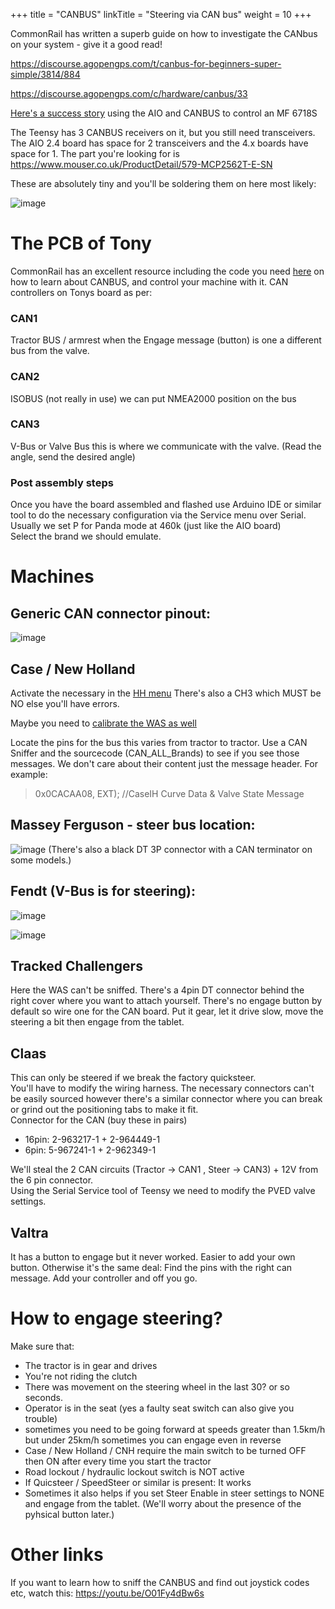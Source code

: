 +++
title = "CANBUS"
linkTitle = "Steering via CAN bus"
weight = 10
+++

CommonRail has written a superb guide on how to investigate the CANbus on your system - give it a good read!

https://discourse.agopengps.com/t/canbus-for-beginners-super-simple/3814/884

https://discourse.agopengps.com/c/hardware/canbus/33

[Here's a success story](https://discourse.agopengps.com/t/steering-a-22-mf-6718s-over-canbus/11955) using the AIO and CANBUS to control an MF 6718S

The Teensy has 3 CANBUS receivers on it, but you still need transceivers. The AIO 2.4 board has space for 2 transceivers and the 4.x boards have space for 1. The part you're looking for is https://www.mouser.co.uk/ProductDetail/579-MCP2562T-E-SN

These are absolutely tiny and you'll be soldering them on here most likely:

![image](../../img/canbus-receivers-pcb.png)

# The PCB of Tony

CommonRail has an excellent resource including the code you need [here](https://github.com/MechanicTony/AOG_CAN_Teensy4.1) on how to learn about CANBUS, and control your machine with it.
CAN controllers on Tonys board as per:
### CAN1
Tractor BUS / armrest when the Engage message (button) is one a different bus from the valve.
### CAN2
ISOBUS (not really in use) we can put NMEA2000 position on the bus
### CAN3
V-Bus or Valve Bus this is where we communicate with the valve. (Read the angle, send the desired angle) 


### Post assembly steps
Once you have the board assembled and flashed use Arduino IDE or similar tool to do the necessary configuration via the Service menu over Serial.  
Usually we set P for Panda mode at 460k (just like the AIO board)  
Select the brand we should emulate.


# Machines

## Generic CAN connector pinout:

![image](../../img/can-connector-pinout.png)


## Case / New Holland

Activate the necessary in the [HH menu](../../files/NH_H3_Config.pdf)
There's also a CH3 which MUST be NO else you'll have errors.

Maybe you need to [calibrate the WAS as well](../../files/NH_Steering_Cal.pdf)

Locate the pins for the bus this varies from tractor to tractor. Use a CAN Sniffer and the sourcecode (CAN_ALL_Brands) to see if you see those messages. We don't care about their content just the message header. For example: 
> 0x0CACAA08, EXT);  //CaseIH Curve Data & Valve State Message

## Massey Ferguson - steer bus location:

![image](../../img/can-massey-ferguson.png)
(There's also a black DT 3P connector with a CAN terminator on some models.)


## Fendt (V-Bus is for steering):

![image](../../img/can-fendt.png)

![image](../../img/can-fendt2.png)

## Tracked Challengers

Here the WAS can't be sniffed. There's a 4pin DT connector behind the right cover where you want to attach yourself.
There's no engage button by default so wire one for the CAN board.
Put it gear, let it drive slow, move the steering a bit then engage from the tablet.

## Claas

This can only be steered if we break the factory quicksteer.  
You'll have to modify the wiring harness. The necessary connectors can't be easily sourced however there's a similar connector where you can break or grind out the positioning tabs to make it fit.  
Connector for the CAN (buy these in pairs)
* 16pin: 2-963217-1 + 2-964449-1
* 6pin:  5-967241-1 + 2-962349-1

We'll steal the 2 CAN circuits (Tractor -> CAN1 , Steer -> CAN3) + 12V from the 6 pin connector.  
Using the Serial Service tool of Teensy we need to modify the PVED valve settings. 

## Valtra

It has a button to engage but it never worked. Easier to add your own button.
Otherwise it's the same deal: Find the pins with the right can message. Add your controller and off you go.

# How to engage steering?

Make sure that: 
 * The tractor is in gear and drives
 * You're not riding the clutch
 * There was movement on the steering wheel in the last 30? or so seconds.
 * Operator is in the seat (yes a faulty seat switch can also give you trouble)
 * sometimes you need to be going forward at speeds greater than 1.5km/h but under 25km/h sometimes you can engage even in reverse
 * Case / New Holland / CNH require the main switch to be turned OFF then ON after every time you start the tractor
 * Road lockout / hydraulic lockout switch is NOT active
 * If Quicsteer / SpeedSteer or similar is present: It works
 * Sometimes it also helps if you set Steer Enable in steer settings to NONE and engage from the tablet. (We'll worry about the presence of the pyhsical button later.)

# Other links

If you want to learn how to sniff the CANBUS and find out joystick codes etc, watch this: https://youtu.be/O01Fy4dBw6s